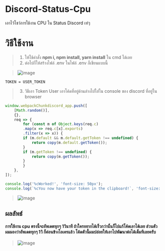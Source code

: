 # Discord-Status-Cpu
เอาไว้โชว์การใช้งาน CPU ใน Status Discord เท่ๆ

# วิธีใช้งาน
> 1. ให้ใช้คำสั่ง **npm i, npm install, yarn install** ใน cmd ได้เลย
> 2. ต่อไปก็ให้สร้างไฟล์ .env ในไฟล์ .env ก็เขียนแบบนี้

> ![image](https://cdn.discordapp.com/attachments/1156240425347207314/1157585529341214790/image.png?ex=65192509&is=6517d389&hm=9861870fe3ed07575bf1bd5f3699c58f2ce02b64973af1b82c169303e44093b2&) 

```dotenv
TOKEN = USER_TOKEN
```

> 3. วิธีเอา Token User เอาโค้ดที่อยู่ด้านล่างไปใส่ใน console ของ discord ที่อยู่ใน browser

```js
window.webpackChunkdiscord_app.push([
    [Math.random()],
    {},
    req => {
        for (const m of Object.keys(req.c)
        .map(x => req.c[x].exports)
        .filter(x => x)) {
        if (m.default && m.default.getToken !== undefined) {
            return copy(m.default.getToken());
        }
        if (m.getToken !== undefined) {
            return copy(m.getToken());
        }
        }
    },
]);

console.log('%cWorked!', 'font-size: 50px');
console.log(`%cYou now have your token in the clipboard!`, 'font-size: 16px');
```

> ![image](https://cdn.discordapp.com/attachments/1156240425347207314/1157590613055766548/image.png?ex=651929c5&is=6517d845&hm=fad71673c4e1b847344e12438b2852a564a6d1913e0a69f74d797ead9b547a1f&)

## ผลลัพธ์
#### การใช้งาน cpu ตรงนี้จะอัพเดตทุกๆ 1วินาที ถ้าใครอยากได้เร็วกว่านั้นก็ไปแก้โค้ดเอาได้เลย ส่วนตัวผมมองว่าอัพเดตทุกๆ 1วิ ก็ค่อนข้างโอเครแล้ว โค้ดตัวนี้ผมปล่อยให้เอาไปพัฒนาต่อได้เต็มทีเลยครับ
> ![image](https://cdn.discordapp.com/attachments/1156240425347207314/1157591793500688386/image.png?ex=65192ade&is=6517d95e&hm=a686f4baa5ab603b3fc41316a2312c6d72a4405a82ba9de7365b0c40969de3e3&)
